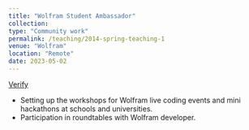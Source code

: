 ```yaml
---
title: "Wolfram Student Ambassador"
collection: 
type: "Community work"
permalink: /teaching/2014-spring-teaching-1
venue: "Wolfram"
location: "Remote"
date: 2023-05-02
---
```

[Verify](https://www.wolfram.com/company/careers/ambassador/)

* Setting up the workshops for Wolfram live coding events and mini hackathons at schools and universities.
* Participation in roundtables with Wolfram developer.

